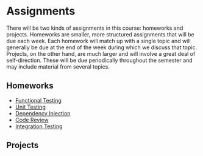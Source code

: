 # Assignments

There will be two kinds of assignments in this course: homeworks and projects.
Homeworks are smaller, more structured assignments that will be due each week.
Each homework will match up with a single topic and will generally be due at the
end of the week during which we discuss that topic. Projects, on the other hand,
are much larger and will involve a great deal of self-direction. These will be
due periodically throughout the semester and may include material from several
topics.

## Homeworks

  * [Functional Testing](../topics/functional-testing/assignment/)
  * [Unit Testing](../topics/unit-testing/assignment/)
  * [Dependency Injection](../topics/dependency-injection/assignment/)
  * [Code Review](../topics/code-review/assignment/)
  * [Integration Testing](../topics/integration-testing/assignment/)

## Projects

